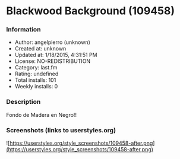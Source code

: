# Blackwood Background (109458)

### Information
- Author: angelpierro (unknown)
- Created at: unknown
- Updated at: 1/18/2015, 4:31:51 PM
- License: NO-REDISTRIBUTION
- Category: last.fm
- Rating: undefined
- Total installs: 101
- Weekly installs: 0


### Description
Fondo de Madera en Negro!!


### Screenshots (links to userstyles.org)
![https://userstyles.org/style_screenshots/109458-after.png](https://userstyles.org/style_screenshots/109458-after.png)


